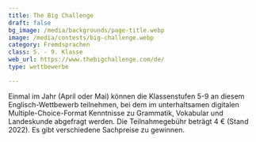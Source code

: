 ```yaml
---
title: The Big Challenge
draft: false
bg_image: /media/backgrounds/page-title.webp
image: /media/contests/big-challenge.webp
category: Fremdsprachen
class: 5. - 9. Klasse
web_url: https://www.thebigchallenge.com/de/
type: wettbewerbe

---
```

Einmal im Jahr (April oder Mai) können die Klassenstufen 5-9 an diesem Englisch-Wettbewerb teilnehmen, bei dem im unterhaltsamen digitalen Multiple-Choice-Format Kenntnisse zu Grammatik, Vokabular und Landeskunde abgefragt werden. Die Teilnahmegebühr beträgt 4 € (Stand 2022). Es gibt verschiedene Sachpreise zu gewinnen.
